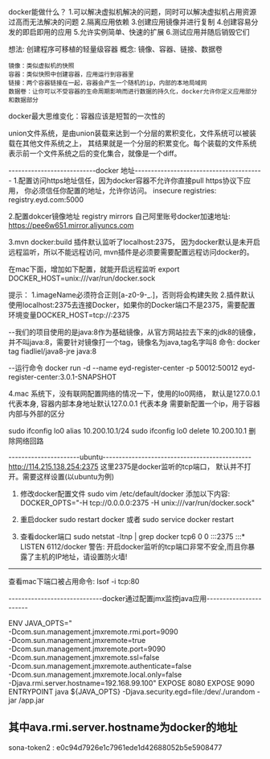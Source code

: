 docker能做什么？
    1.可以解决虚拟机解决的问题，同时可以解决虚拟机占用资源过高而无法解决的问题
    2.隔离应用依赖
    3.创建应用镜像并进行复制
    4.创建容易分发的即启即用的应用
    5.允许实例简单、快速的扩展
    6.测试应用并随后销毁它们

想法: 创建程序可移植的轻量级容器
概念: 镜像、容器、链接、数据卷

    镜像：类似虚拟机的快照
    容器：类似快照中创建容器，应用运行到容器里
    链接：两个容器链接在一起，容器会产生一个随机的ip，内部的本地局域网
    数据卷：让你可以不受容器的生命周期影响而进行数据的持久化，docker允许你定义应用部分和数据部分
docker最大思维变化：容器应该是短暂的一次性的

union文件系统，是由union装载来达到一个分层的累积变化，文件系统可以被装载在其他文件系统之上，
其结果就是一个分层的积累变化。每个装载的文件系统表示前一个文件系统之后的变化集合，就像是一个diff。



---------------------------docker 地址----------------------------------------
1.配置访问https地址信任，因为docker容器不允许你直接pull https协议下应用， 你必须信任你配置的地址，允许你访问。
insecure registries:
    registry.eyd.com:5000

2.配置dokcer镜像地址 registry mirrors
    自己阿里账号docker加速地址: https://pee6w651.mirror.aliyuncs.com

3.mvn docker:build 插件默认监听了localhost:2375，  因为docker默认是未开启远程监听，所以不能远程访问,
mvn插件是必须要需要配置远程访问docker的。

在mac下面，增加如下配置，就能开启远程监听
    export DOCKER_HOST=unix:///var/run/docker.sock

提示：
    1.imageName必须符合正则[a-z0-9-_.]，否则将会构建失败
    2.插件默认使用localhost:2375去连接Docker，如果你的Docker端口不是2375，需要配置环境变量DOCKER_HOST=tcp://<host>:2375


--我们的项目使用的是java:8作为基础镜像，从官方网站拉去下来的jdk8的镜像，并不叫java:8，需要针对镜像打一个tag，镜像名为java,tag名字叫8
命令: docker tag fiadliel/java8-jre java:8

--运行命令
docker run -d --name eyd-register-center -p 50012:50012 eyd-register-center:3.0.1-SNAPSHOT


4.mac 系统下，没有联网配置网络的情况一下，使用的lo0网络， 默认是127.0.0.1 代表本身, 容器内部本身地址默认127.0.0.1 代表本身
需要新配置一个ip，用于容器内部与外部的区分

sudo ifconfig lo0 alias 10.200.10.1/24
sudo ifconfig lo0 delete 10.200.10.1 删除网络回路

----------------------ubuntu----------------------------------------------
http://114.215.138.254:2375
这里2375是docker监听的tcp端口， 默认并不打开。需要这样设置(以ubuntu为例)

1. 修改docker配置文件
sudo vim /etc/default/docker
添加以下内容:
DOCKER_OPTS="-H tcp://0.0.0.0:2375 -H unix:///var/run/docker.sock"

2. 重启docker
sudo restart docker
或者
sudo service docker restart

3. 查看docker端口
sudo netstat -ltnp | grep docker
tcp6       0      0 :::2375                 :::*                    LISTEN      6112/docker
警告: 开启docker监听的tcp端口非常不安全,而且你暴露了主机的IP地址，请设置防火墙!

------------------------------------------------------------------------------
查看mac下端口被占用命令: lsof -i tcp:80

-----------------------------docker通过配置jmx监控java应用-----------------------

ENV JAVA_OPTS="\
-Dcom.sun.management.jmxremote.rmi.port=9090 \
-Dcom.sun.management.jmxremote=true \
-Dcom.sun.management.jmxremote.port=9090 \
-Dcom.sun.management.jmxremote.ssl=false \
-Dcom.sun.management.jmxremote.authenticate=false \
-Dcom.sun.management.jmxremote.local.only=false \
-Djava.rmi.server.hostname=192.168.99.100"
EXPOSE 8080
EXPOSE 9090
ENTRYPOINT java ${JAVA_OPTS} -Djava.security.egd=file:/dev/./urandom -jar /app.jar

其中ava.rmi.server.hostname为docker的地址
------------------------------------------------------------------------------
sona-token2 : e0c94d7926e1c7961ede1d42688052b5e5908477
